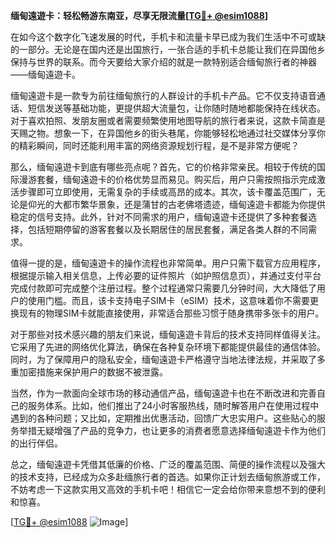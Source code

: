 **缅甸遠遊卡：轻松畅游东南亚，尽享无限流量[[TG💪+ @esim1088](https://t.me/s/esim1088)]**

在如今这个数字化飞速发展的时代，手机卡和流量卡早已成为我们生活中不可或缺的一部分。无论是在国内还是出国旅行，一张合适的手机卡总能让我们在异国他乡保持与世界的联系。而今天要给大家介绍的就是一款特别适合缅甸旅行者的神器——缅甸遠遊卡。

缅甸遠遊卡是一款专为前往缅甸旅行的人群设计的手机卡产品。它不仅支持语音通话、短信发送等基础功能，更提供超大流量包，让你随时随地都能保持在线状态。对于喜欢拍照、发朋友圈或者需要频繁使用地图导航的旅行者来说，这款卡简直是天赐之物。想象一下，在异国他乡的街头巷尾，你能够轻松地通过社交媒体分享你的精彩瞬间，同时还能利用丰富的网络资源规划行程，是不是非常方便呢？

那么，缅甸遠遊卡到底有哪些亮点呢？首先，它的价格非常亲民。相较于传统的国际漫游套餐，缅甸遠遊卡的价格优势显而易见。购买后，用户只需按照指示完成激活步骤即可立即使用，无需复杂的手续或高昂的成本。其次，该卡覆盖范围广，无论是仰光的大都市繁华景象，还是蒲甘的古老佛塔遗迹，缅甸遠遊卡都能为你提供稳定的信号支持。此外，针对不同需求的用户，缅甸遠遊卡还提供了多种套餐选择，包括短期停留的游客套餐以及长期居住的居民套餐，满足各类人群的不同需求。

值得一提的是，缅甸遠遊卡的操作流程也非常简单。用户只需下载官方应用程序，根据提示输入相关信息，上传必要的证件照片（如护照信息页），并通过支付平台完成付款即可完成整个注册过程。整个过程通常只需要几分钟时间，大大降低了用户的使用门槛。而且，该卡支持电子SIM卡（eSIM）技术，这意味着你不需要更换现有的物理SIM卡就能直接使用，非常适合那些习惯于随身携带多张卡的用户。

对于那些对技术感兴趣的朋友们来说，缅甸遠遊卡背后的技术支持同样值得关注。它采用了先进的网络优化算法，确保在各种复杂环境下都能提供最佳的通信体验。同时，为了保障用户的隐私安全，缅甸遠遊卡严格遵守当地法律法规，并采取了多重加密措施来保护用户的数据不被泄露。

当然，作为一款面向全球市场的移动通信产品，缅甸遠遊卡也在不断改进和完善自己的服务体系。比如，他们推出了24小时客服热线，随时解答用户在使用过程中遇到的各种问题；又比如，定期推出优惠活动，回馈广大忠实用户。这些贴心的服务举措无疑增强了产品的竞争力，也让更多的消费者愿意选择缅甸遠遊卡作为他们的出行伴侣。

总之，缅甸遠遊卡凭借其低廉的价格、广泛的覆盖范围、简便的操作流程以及强大的技术支持，已经成为众多赴缅旅行者的首选。如果你正计划去缅甸旅游或工作，不妨考虑一下这款实用又高效的手机卡吧！相信它一定会给你带来意想不到的便利和惊喜。

[[TG💪+ @esim1088](https://t.me/s/esim1088) ![Image](https://i.postimg.cc/4NQfJmqS/Snipaste-2025-05-13-00-14-12.png)]